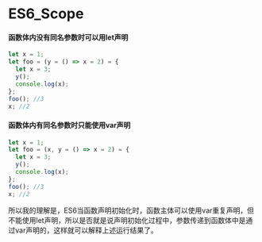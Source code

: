 # ES6_Scope
#### 函数体内没有同名参数时可以用let声明
```javascript
let x = 1;
let foo = (y = () => x = 2) = {
  let x = 3;
  y();
  console.log(x);
};
foo(); //3
x; //2
```
#### 函数体内有同名参数时只能使用var声明
```javascript
let x = 1;
let foo = (x, y = () => x = 2) = {
  let x = 3;
  y();
  console.log(x);
};
foo(); //3
x; //2
```
所以我的理解是，ES6当函数声明初始化时，函数主体可以使用var重复声明，但不能使用let声明，所以是否就是说声明初始化过程中，参数传递到函数体中是通过var声明的，这样就可以解释上述运行结果了。
